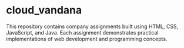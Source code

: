 # cloud_vandana
This repository contains company assignments built using HTML, CSS, JavaScript, and Java. Each assignment demonstrates practical implementations of web development and programming concepts.
